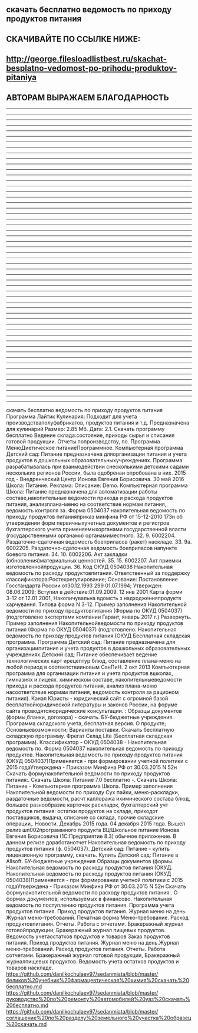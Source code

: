 скачать бесплатно ведомость по приходу продуктов питания
--------------------------------------------------
СКАЧИВАЙТЕ ПО ССЫЛКЕ НИЖЕ:
--------------------------------------------------
http://george.filesloadlistbest.ru/skachat-besplatno-vedomost-po-prihodu-produktov-pitaniya
--------------------------------------------------
АВТОРАМ ВЫРАЖАЕМ БЛАГОДАРНОСТЬ
--------------------------------------------------
--------------------------------------------------
--------------------------------------------------
--------------------------------------------------
--------------------------------------------------
--------------------------------------------------
--------------------------------------------------
--------------------------------------------------
--------------------------------------------------
--------------------------------------------------
--------------------------------------------------
--------------------------------------------------
--------------------------------------------------
--------------------------------------------------
--------------------------------------------------
--------------------------------------------------
--------------------------------------------------
--------------------------------------------------
--------------------------------------------------
--------------------------------------------------
--------------------------------------------------
--------------------------------------------------
--------------------------------------------------
--------------------------------------------------
--------------------------------------------------
--------------------------------------------------
--------------------------------------------------
--------------------------------------------------
--------------------------------------------------
--------------------------------------------------
--------------------------------------------------
--------------------------------------------------
--------------------------------------------------
--------------------------------------------------
--------------------------------------------------
--------------------------------------------------
--------------------------------------------------
--------------------------------------------------
--------------------------------------------------
--------------------------------------------------
--------------------------------------------------
--------------------------------------------------
--------------------------------------------------
--------------------------------------------------
--------------------------------------------------
--------------------------------------------------
--------------------------------------------------
--------------------------------------------------
--------------------------------------------------
--------------------------------------------------
--------------------------------------------------
--------------------------------------------------
--------------------------------------------------
--------------------------------------------------
--------------------------------------------------
скачать бесплатно ведомость по приходу продуктов питания Программа Лайтик Кулинария: Подходит для учета производстваполуфабрикатов, продуктов питания и т.д. Предназначена для кулинарий Размер: 2.85 Мб. Дата: 2.1. Скачать программу бесплатно  Ведение склада:состояние, приходы сырья и списания готовой продукции. Отчеты попроизводству, по. Программа МенюДиетическое питаниеПрограммное. Компьютерная программа Детский сад: Питание предназначена дляорганизации питания и учета продуктов в дошкольных образовательныхучреждениях. Программа разрабатывалась при взаимодействии снесколькими детскими садами нескольких регионов России, была одобренаи опробована в них. 2015 год - Внедренческий Центр Ионова Евгения Борисовича. 30 май 2016  Школа: Питание. Реклама: Описание: Demo. Компьютерная программа Школа: Питание предназначена для автоматизации работы  составе,накопительные ведомости прихода и расхода продуктов питания, анализплана-меню на соответствие нормам питания, ведомость контроля за. Форма 0504037 накопительная ведомость по приходу продуктов питанияприказ минфина РФ от 15-12-2010 173н об утверждении форм первичныхучетных документов и регистров бухгалтерского учета применяемыхорганами государственной власти (государственными органами) органамиместного. 32. 9. 6002204. Раздаточно-сдаточная ведомость боеприпасов (ракет) наскладе. 33. 9а. 6002205. Раздаточно-сдаточная ведомость боеприпасов напункте боевого питания. 34. 10. 6002206. Акт закладки (обновления)материальных ценностей. 35. 15. 6002207. Акт приемки изготовленнойпродукции. 36. Код ОКУД 0504038  Накопительная ведомость по расходу продуктовпитания. Ответственный за поддержку классификатора:Ростехрегулирование; Основание: Постановление Госстандарта России от30.12.1993  299 01.07.1994; Утвержден: 08.06.2009; Вступил в действие:01.09.2009. 12 янв 2001  Карта форми З-12 от 12.01.2001, Накопичувальна вдомсть з надходженняпродуктв харчування. Типова форма N З-12. Пример заполнения Накопительной ведомости по приходу продуктовпитания (Форма по ОКУД 0504037) (подготовлено экспертами компании Гарант, январь 2017 г.) Развернуть. Пример заполнения Накопительнойведомости по приходу продуктов питания (Форма по ОКУД 0504037) (подготовлено. Накопительная ведомость по приходу продуктов питания (ОКУД
Бесплатная складская программа. Программа Детский сад: Питание предназначена для организациипитания и учета продуктов в дошкольных образовательных учреждениях.Детский сад: Питание обеспечивает ведение технологических карт ирецептур блюд, составление плана-меню на любой период в соответствииновым СанПиН. 2 окт 2013  Компьютерная программа для организации питания и учета продуктов вшколах, гимназиях и лицеях.  химическом составе, накопительныеведомости прихода и расхода продуктов питания, анализ плана-меню насоответствие нормам питания, ведомость контроля за рационом питания). Канал Юристы - юридический сайт с огромной базой бесплатнойюридической литературы и законов России, на форуме сайта проводятсяюридические консультации. : Образцы документов (формы,бланки, договора) - скачать. БУ-бюджетные учреждения. Программа складского учета, бесплатная версия. О продукте; Основныевозможности; Варианты поставки. Скачать бесплатную складскую программу. Фрегат Склад Lite (Бесплатная складская программа). Классификатор - ОКУД 0504038 - Накопительная ведомость по. Форма 0504037 накопительная ведомость по приходу продуктов. Накопительная ведомость по приходу продуктов питания (ОКУД 0504037)Применяется - при формировании учетной политики с 2015 годаУтверждена - Приказом Минфина РФ от 30.03.2015 N 52н Скачать формунакопительной ведомости по приходу продуктов питания:. Cкачать Школа: Питание 7.0 бесплатно -. Скачать Школа: Питание - Компьютерная программа Школа. Пример заполнения Накопительной ведомости по приходу
Сух пайки, меню-раскладки, раздаточные ведомости, расчт каллоража ихимического состава блюд, большое разнообразие карточек раскладок, бухгалтерский учт продуктов питания: остатки продуктов на складе, приходот поставщиков, выдача, списание со склада, прочие складские операции,. Новости. Декабрь 2015 года. 04 декабря 2015 года. Вышел релиз шп002программного продукта ВЦ:Школьное питание Ионова Евгения Борисовича (1С:Предприятие 8.3) обычное приложение. В данном релизе доработанотчет Накопительная ведомость по приходу продуктов питания (ф. 0504037). Детский сад: Питание - купить лицензионную программу, скачать. Купить Детский сад: Питание в Allsoft. БУ-бюджетные учреждения  Образцы документов (формы. Накопительная ведомость по расходу продуктов питания (ОКУД. Накопительная ведомость по расходу продуктов питания (ОКУД 0504038)Применяется - при формировании учетной политики с 2015 годаУтверждена - Приказом Минфина РФ от 30.03.2015 N 52н Скачать формунакопительной ведомости по расходу продуктов питания:. О формах документов, используемых в финансово. Накопительная ведомость по поступлению продуктов питания. Программа учета продуктов питания. Приход продуктов питания. Журнал меню на день. Журнал меню-требований. Печатная форма Меню-требование. Расход продуктовпитания. Отчеты. Работа с отчетами. Бракеражный журнал готовойпродукции, Бракеражный журнал пищевых продуктов. Ведомость учетаостатков продуктов и товаров
Заказ продуктов питания. Приход продуктов питания. Журнал меню на день.Журнал меню-требований. Расход продуктов питания. Отчеты. Работа сотчетами. Бракеражный журнал готовой продукции, Бракеражный журналпищевых продуктов. Ведомость учета остатков продуктов и товаров наскладе.
https://github.com/danilkochulaev97/sedanmiata/blob/master/беликов%20учебник%20фармацевтическая%20химия%20скачать%20бесплатно.md
https://github.com/danilkochulaev97/sedanmiata/blob/master/руководство%20по%20ремонту%20автомобилей%20уаз%20скачать%20бесплатно.md
https://github.com/danilkochulaev97/sedanmiata/blob/master/соглашение%20по%20разделу%20земельного%20участка%20образец%20скачать.md